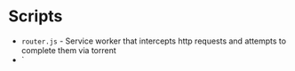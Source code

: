 # Scripts

* `router.js` - Service worker that intercepts http requests and attempts to complete them via torrent
* `
